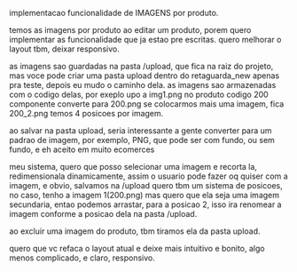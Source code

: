 implementacao funcionalidade de IMAGENS por produto.

temos as imagens por produto ao editar um produto, porem quero implementar as funcionalidade que ja estao pre escritas.
quero melhorar o layout tbm, deixar responsivo.

as imagens sao guardadas na pasta /upload, que fica na raiz do projeto, mas voce pode criar uma pasta upload dentro do retaguarda_new apenas pra teste, depois eu mudo o caminho dela.
as imagens sao armazenadas com o codigo delas, por exeplo
upo a img1.png no produto codigo 200
componente converte para 200.png
se colocarmos mais uma imagem, fica 200_2.png
temos 4 posicoes por imagem.

ao salvar na pasta upload, seria interessante a gente converter para um padrao de imagem, por exemplo, PNG, que pode ser com fundo, ou sem fundo, e eh aceito em muito ecomerces

meu sistema, quero que posso selecionar uma imagem e recorta la, redimensionala dinamicamente, assim o usuario pode fazer oq quiser com a imagem, e obvio, salvamos na /upload
quero tbm um sistema de posicoes, no caso, tenho a imagem 1(200.png) mas quero que ela seja uma imagem secundaria, entao podemos arrastar, para a posicao 2, isso ira renomear a imagem conforme a posicao dela na pasta /upload.

ao excluir uma imagem do produto, tbm tiramos ela da pasta upload.

quero que vc refaca o layout atual e deixe mais intuitivo e bonito, algo menos complicado, e claro, responsivo.